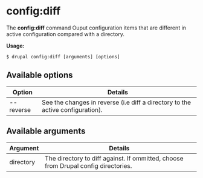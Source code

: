 # config:diff
The **config:diff** command Ouput configuration items that are different in active configuration compared with a directory.

**Usage:**
```
$ drupal config:diff [arguments] [options] 
```

## Available options
Option | Details
-------|-------------
--reverse | See the changes in reverse (i.e diff a directory to the active configuration).

## Available arguments
Argument | Details
---------|-------------
directory | The directory to diff against. If ommitted, choose from Drupal config directories.
